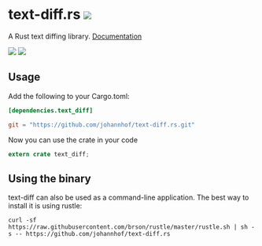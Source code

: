 # text-diff.rs [![](https://travis-ci.org/johannhof/text-diff.rs.svg?branch=master)](https://travis-ci.org/johannhof/text-diff.rs)
A Rust text diffing library. [Documentation](https://johannhof.github.io/text-diff.rs)

![](https://raw.githubusercontent.com/johannhof/text-diff.rs/master/assets/fox.png)
![](https://raw.githubusercontent.com/johannhof/text-diff.rs/master/assets/github-style.png)

Usage
----------

Add the following to your Cargo.toml:

```toml
[dependencies.text_diff]

git = "https://github.com/johannhof/text-diff.rs.git"

```

Now you can use the crate in your code
```rust
extern crate text_diff;
```

Using the binary
-----------------

text-diff can also be used as a command-line application. The best way to install it is using rustle:

```
curl -sf https://raw.githubusercontent.com/brson/rustle/master/rustle.sh | sh -s -- https://github.com/johannhof/text-diff.rs
```
